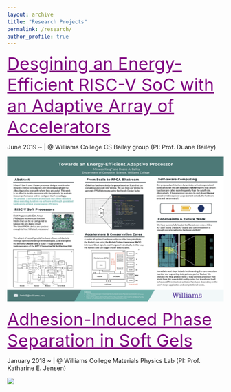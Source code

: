 ```yaml
---
layout: archive
title: "Research Projects"
permalink: /research/
author_profile: true
---
```


<a href="/files/Kang_ThesisProposal_Final.pdf" style="color: purple; font-size:40px">
Desgining an Energy-Efficient RISC-V SoC with an Adaptive Array of Accelerators</a>

June 2019 ~ | @ Williams College CS Bailey group (PI: Prof. Duane Bailey)

<p style="text-align: center">
<img src='/images/Kang_Summer2019_poster.png' width='800' >
</p>

<a href="/files/AIPS_Draft.pdf" style="color: purple; font-size:40px">
Adhesion-Induced Phase Separation in Soft Gels</a>

January 2018 ~  | @ Williams College Materials Physics Lab (PI: Prof. Katharine E. Jensen)

<img src='/images/Kang_Poster_SoftDays@Amherst.jpg' width='600'>
</p>